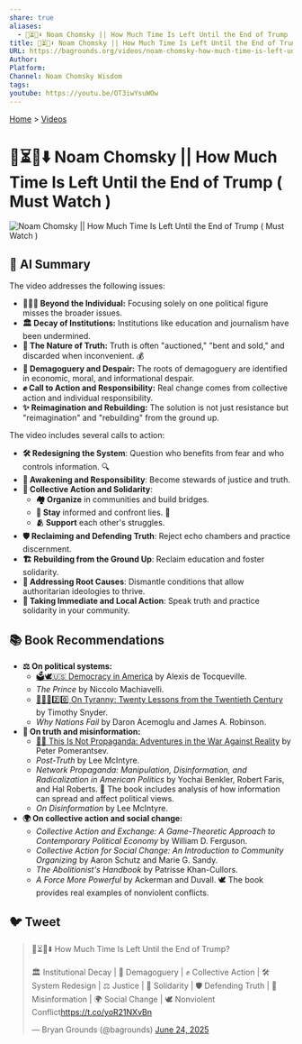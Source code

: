 ```yaml
---
share: true
aliases:
  - 🤔⏳👹⬇️ Noam Chomsky || How Much Time Is Left Until the End of Trump ( Must Watch )
title: 🤔⏳👹⬇️ Noam Chomsky || How Much Time Is Left Until the End of Trump ( Must Watch )
URL: https://bagrounds.org/videos/noam-chomsky-how-much-time-is-left-until-the-end-of-trump-must-watch
Author: 
Platform: 
Channel: Noam Chomsky Wisdom
tags: 
youtube: https://youtu.be/OT3iwYsuWOw
---
```

[Home](../index.md) > [Videos](./index.md)  
# 🤔⏳👹⬇️ Noam Chomsky || How Much Time Is Left Until the End of Trump ( Must Watch )  
![Noam Chomsky || How Much Time Is Left Until the End of Trump ( Must Watch )](https://youtu.be/OT3iwYsuWOw)  
## 🤖 AI Summary  
The video addresses the following issues:  
* **🧑‍🤝‍🧑 Beyond the Individual:** Focusing solely on one political figure misses the broader issues.  
* **🏛️ Decay of Institutions:** Institutions like education and journalism have been undermined.  
* **💯 The Nature of Truth:** Truth is often "auctioned," "bent and sold," and discarded when inconvenient. 💰  
* **📢 Demagoguery and Despair:** The roots of demagoguery are identified in economic, moral, and informational despair.  
* **✊ Call to Action and Responsibility:** Real change comes from collective action and individual responsibility.  
* **✨ Reimagination and Rebuilding:** The solution is not just resistance but "reimagination" and "rebuilding" from the ground up.  
  
The video includes several calls to action:  
* **🛠️ Redesigning the System**: Question who benefits from fear and who controls information. 🔍  
* **🙏 Awakening and Responsibility**: Become stewards of justice and truth.  
* **🤝 Collective Action and Solidarity**:  
    * **🏘️ Organize** in communities and build bridges.  
    * **📰 Stay** informed and confront lies. 🚫  
    * **🫂 Support** each other's struggles.  
* **🛡️ Reclaiming and Defending Truth**: Reject echo chambers and practice discernment.  
* **🏗️ Rebuilding from the Ground Up**: Reclaim education and foster solidarity.  
* **🌱 Addressing Root Causes**: Dismantle conditions that allow authoritarian ideologies to thrive.  
* **📍 Taking Immediate and Local Action**: Speak truth and practice solidarity in your community.  
  
## 📚 Book Recommendations  
* **⚖️ On political systems:**  
    * [🗳️🕊️🇺🇸 Democracy in America](../books/democracy-in-america.md) by Alexis de Tocqueville.  
    * *The Prince* by Niccolo Machiavelli.  
    * [👑🚫📜2️⃣0️⃣ On Tyranny: Twenty Lessons from the Twentieth Century](../books/on-tyranny.md) by Timothy Snyder.  
    * *Why Nations Fail* by Daron Acemoglu and James A. Robinson.  
* **🔎 On truth and misinformation:**  
    * [🤥📣 This Is Not Propaganda: Adventures in the War Against Reality](../books/this-is-not-propaganda.md) by Peter Pomerantsev.  
    * *Post-Truth* by Lee McIntyre.  
    * *Network Propaganda: Manipulation, Disinformation, and Radicalization in American Politics* by Yochai Benkler, Robert Faris, and Hal Roberts. 🤖 The book includes analysis of how information can spread and affect political views.  
    * *On Disinformation* by Lee McIntyre.  
* **🌍 On collective action and social change:**  
    * *Collective Action and Exchange: A Game-Theoretic Approach to Contemporary Political Economy* by William D. Ferguson.  
    * *Collective Action for Social Change: An Introduction to Community Organizing* by Aaron Schutz and Marie G. Sandy.  
    * *The Abolitionist's Handbook* by Patrisse Khan-Cullors.  
    * *A Force More Powerful* by Ackerman and Duvall. 🕊️ The book provides real examples of nonviolent conflicts.  
  
## 🐦 Tweet  
<blockquote class="twitter-tweet" data-theme="dark"><p lang="en" dir="ltr">🤔⏳👹⬇️ How Much Time Is Left Until the End of Trump?<br><br>🏛️ Institutional Decay | 📢 Demagoguery | ✊ Collective Action | 🛠️ System Redesign | ⚖️ Justice | 🤝 Solidarity | 🛡️ Defending Truth | 🤥 Misinformation | 🌍 Social Change | 🕊️ Nonviolent Conflict<a href="https://t.co/yoR21NXvBn">https://t.co/yoR21NXvBn</a></p>&mdash; Bryan Grounds (@bagrounds) <a href="https://twitter.com/bagrounds/status/1937303880490238262?ref_src=twsrc%5Etfw">June 24, 2025</a></blockquote> <script async src="https://platform.twitter.com/widgets.js" charset="utf-8"></script>